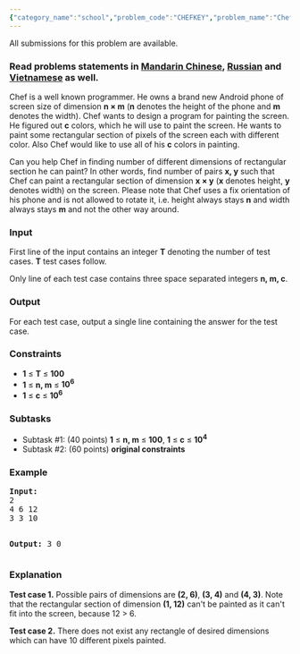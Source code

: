 ```yaml
---
{"category_name":"school","problem_code":"CHEFKEY","problem_name":"Chef and Keyboard","languages_supported":{"0":"ADA","1":"ASM","2":"BASH","3":"BF","4":"C","5":"C99 strict","6":"CAML","7":"CLOJ","8":"CLPS","9":"CPP 4.3.2","10":"CPP 4.9.2","11":"CPP14","12":"CS2","13":"D","14":"ERL","15":"FORT","16":"FS","17":"GO","18":"HASK","19":"ICK","20":"ICON","21":"JAVA","22":"JS","23":"LISP clisp","24":"LISP sbcl","25":"LUA","26":"NEM","27":"NICE","28":"NODEJS","29":"PAS fpc","30":"PAS gpc","31":"PERL","32":"PERL6","33":"PHP","34":"PIKE","35":"PRLG","36":"PYTH","37":"PYTH 3.4","38":"RUBY","39":"SCALA","40":"SCM guile","41":"SCM qobi","42":"ST","43":"TCL","44":"TEXT","45":"WSPC"},"max_timelimit":1,"source_sizelimit":50000,"problem_author":"berezin","problem_tester":"alex_2oo8","date_added":"30-10-2014","tags":{"0":"berezin","1":"cakewalk","2":"factorization","3":"loop","4":"oct16","5":"simple"},"editorial_url":"http://discuss.codechef.com/problems/CHEFKEY","time":{"view_start_date":1476696600,"submit_start_date":1476696600,"visible_start_date":1476696600,"end_date":1735669800},"layout":"problem"}
---
```

<span class="solution-visible-txt">All submissions for this problem are available.</span><h3> Read problems statements in <a target="_blank" href="http://www.codechef.com/download/translated/OCT16/mandarin/CHEFKEY.pdf">Mandarin Chinese</a>, <a target="_blank" href="http://www.codechef.com/download/translated/OCT16/russian/CHEFKEY.pdf">Russian</a> and <a target="_blank" href="http://www.codechef.com/download/translated/OCT16/vietnamese/CHEFKEY.pdf">Vietnamese</a> as well.</h3>

<p>Chef is a well known programmer. He owns a brand new Android phone of screen size of dimension <b>n × m</b> (<b>n</b> denotes the height of the phone and <b>m</b> denotes the width). Chef wants to design a program for painting the screen. He figured out <b>c</b> colors, which he will use to paint the screen. He wants to paint some rectangular section of pixels of the screen each with different color. Also Chef would like to use all of his <b>c</b> colors in painting.</p>

<p>Can you help Chef in finding number of different dimensions of rectangular section he can paint? In other words, find number of pairs <b>x, y</b> such that Chef can paint a rectangular section of dimension <b>x × y</b> (<b>x</b> denotes height, <b>y</b> denotes width) on the screen. Please note that Chef uses a fix orientation of his phone and is not allowed to rotate it, i.e. height always stays <b>n</b> and width always stays <b>m</b> and not the other way around.</p>

<h3>Input</h3>
<p>First line of the input contains an integer <b>T</b> denoting the number of test cases. <b>T</b> test cases follow.</p>
<p>Only line of each test case contains three space separated integers <b>n, m, c</b>.</p>

<h3>Output</h3>
<p>For each test case, output a single line containing the answer for the test case.</p>

<h3>Constraints</h3>
<ul>
<li><b>1</b> ≤ <b>T</b> ≤ <b>100</b></li>
<li><b>1</b> ≤ <b>n, m</b> ≤ <b>10<sup>6</sup></b></li>
<li><b>1</b> ≤ <b>c</b> ≤ <b>10<sup>6</sup></b></li>
</ul>

<h3>Subtasks</h3>
<ul>
<li>Subtask #1: (40 points) <b>1</b> ≤ <b>n, m</b> ≤ <b>100</b>, <b>1</b> ≤ <b>c</b> ≤ <b>10<sup>4</sup></b></li>
<li>Subtask #2: (60 points) <b>original constraints</b></li>
</ul>

<h3>Example</h3>
<pre><b>Input:</b>
2
4 6 12
3 3 10

<b>Output:</b>
3
0
</pre>

<h3>Explanation</h3>
<p><b>Test case 1.</b> Possible pairs of dimensions are <b>(2, 6)</b>, <b>(3, 4)</b> and <b>(4, 3)</b>. Note that the rectangular section of dimension <b>(1, 12)</b> can't be painted as it can't fit into the screen, because 12 > 6.</p>

<p><b>Test case 2.</b> There does not exist any rectangle of desired dimensions which can have 10 different pixels painted.</p>